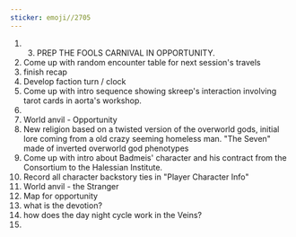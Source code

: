 ```yaml
---
sticker: emoji//2705
---
```

1. 3. PREP THE FOOLS CARNIVAL IN OPPORTUNITY.
2. Come up with random encounter table for next session's travels 
3. finish recap
4. Develop faction turn / clock
5. Come up with intro sequence showing skreep's interaction involving tarot cards in aorta's workshop. 
6. 
7. World anvil - Opportunity 
8. New religion based on a twisted version of the overworld gods, initial lore coming from a old crazy seeming homeless man.  "The Seven" made of inverted overworld god phenotypes
9. Come up with intro about Badmeis' character and his contract from the Consortium to the Halessian Institute. 
10. Record all character backstory ties in "Player Character Info"
11. World anvil - the Stranger
12. Map for opportunity
13. what is the devotion?
14. how does the day night cycle work in the Veins?
15. 